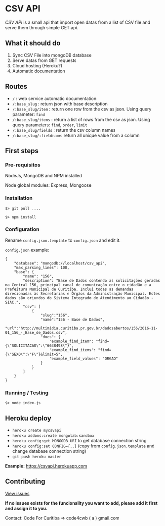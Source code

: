 # CSV API

*CSV API* is a small api that import open datas from a list of CSV file and serve them through simple GET api.

## What it should do

 1. Sync CSV File into mongoDB database
 2. Serve datas from GET requests
 3. Cloud hosting (Heroku?)
 4. Automatic documentation
 
## Routes

 - `/` : web service automatic documentation
 - `/:base_slug` : return json with base description
 - `/:base_slug/item` : return one row from the csv as json. Using query parameter: `find`
 - `/:base_slug/items` : return a list of rows from the csv as json. Using query parameters: `find`, `order`, `limit`
 - `/:base_slug/fields` : return the csv column names
 - `/:base_slug/:fieldname`: return all unique value from a column

## First steps

### Pre-requisitos

NodeJs, MongoDB and NPM installed

Node global modules: Express, Mongoose

### Installation

`$> git pull ....`

`$> npm install`

### Configuration

Rename `config.json.template` to `config.json` and edit it.

`config.json` example:
```
{
	"database": "mongodb://localhost/csv_api",
	"max_parsing_lines": 100,
	"base": {
		"name": "156",
		"description": "Base de Dados contendo as solicitações geradas na Central 156, principal canal de comunicação entre o cidadão e a Prefeitura Municipal de Curitiba. Inclui todas as demandas direcionadas às Secretarias e Órgãos da Administração Municipal. Estes dados são oriundos do Sistema Integrado de Atendimento ao Cidadão - SIAC.",
		"csv": [
			{
				"slug":"156",
				"name":"156 - Base de Dados",
				"url":"http://multimidia.curitiba.pr.gov.br/dadosabertos/156/2016-11-01_156_-_Base_de_Dados.csv",
				"docs": {
					"example_find_item": "find={\"SOLICITACAO\":\"6638498\"}",
					"example_find_items": "find={\"SEXO\":\"F\"}&limit=5",
					"example_field_values": "ORGAO"
				}
			}
		]
	}
}
```

### Running / Testing

`$> node index.js`

## Heroku deploy

 - `heroku create mycsvapi`
 - `heroku addons:create mongolab:sandbox`
 - `heroku config:get MONGODB_URI` to get database connection string
 - `heroku config:set CONFIG={..}` (copy from `config.json.template` and change database connection string)
 - `git push heroku master`

**Example:** https://csvapi.herokuapp.com

## Contributing

[View issues](https://github.com/CodeForCuritiba/tows/issues)

**If no issues exists for the funcionality you want to add, please add it first and assign it to you.**

Contact: 
Code For Curitiba => code4cwb ( a ) gmail.com





